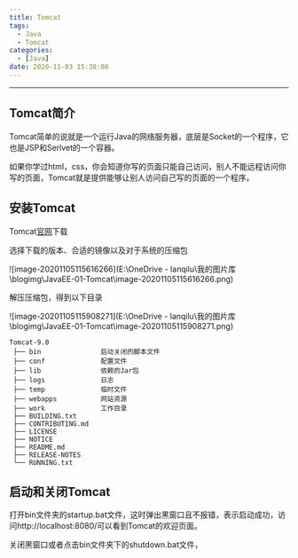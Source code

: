 ```yaml
---
title: Tomcat
tags:
  - Java
  - Tomcat
categories:
  - [Java]
date: 2020-11-03 15:38:08
---
```




<!-- more -->

---

## Tomcat简介

Tomcat简单的说就是一个运行Java的网络服务器，底层是Socket的一个程序，它也是JSP和Serlvet的一个容器。

如果你学过html，css，你会知道你写的页面只能自己访问，别人不能远程访问你写的页面，Tomcat就是提供能够让别人访问自己写的页面的一个程序。

## 安装Tomcat

Tomcat[官网](http://tomcat.apache.org/)下载

选择下载的版本、合适的镜像以及对于系统的压缩包

![image-20201105115616266](E:\OneDrive - lanqilu\我的图片库\blogimg\JavaEE-01-Tomcat\image-20201105115616266.png)

解压压缩包，得到以下目录

![image-20201105115908271](E:\OneDrive - lanqilu\我的图片库\blogimg\JavaEE-01-Tomcat\image-20201105115908271.png)

```
Tomcat-9.0
 ├── bin               启动关闭的脚本文件
 ├── conf              配置文件
 ├── lib               依赖的Jar包
 ├── logs              日志
 ├── temp              临时文件
 ├── webapps           网站资源   
 ├── work              工作目录
 ├── BUILDING.txt
 ├── CONTRIBUTING.md
 ├── LICENSE
 ├── NOTICE
 ├── README.md
 ├── RELEASE-NOTES
 └── RUNNING.txt
```

## 启动和关闭Tomcat

打开bin文件夹的startup.bat文件，这时弹出黑窗口且不报错，表示启动成功，访问http://localhost:8080/可以看到Tomcat的欢迎页面。

关闭黑窗口或者点击bin文件夹下的shutdown.bat文件，

